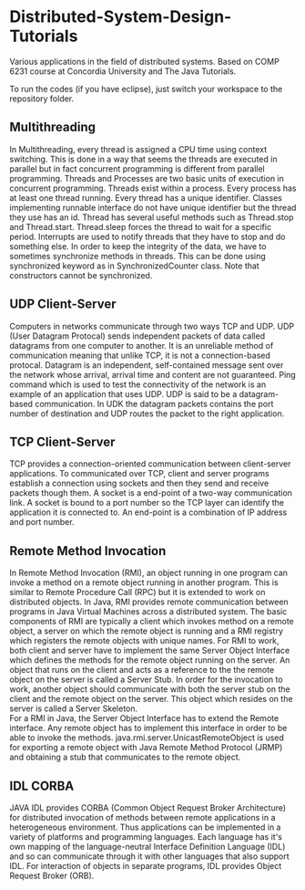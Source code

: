 Distributed-System-Design-Tutorials
===================================

Various applications in the field of distributed systems.
Based on COMP 6231 course at Concordia University and The Java Tutorials.

To run the codes (if you have eclipse), just switch your workspace to the repository folder.

Multithreading
--------------

In Multithreading, every thread is assigned a CPU time using context switching.
This is done in a way that seems the threads are executed in parallel but in fact 
concurrent programming is different from parallel programming.
Threads and Processes are two basic units of execution in concurrent programming.
Threads exist within a process. Every process has at least one thread running.
Every thread has a unique identifier. Classes implementing runnable interface do not have
unique identifier but the thread they use has an id.
Thread has several useful methods such as Thread.stop and Thread.start.
Thread.sleep forces the thread to wait for a specific period.
Interrupts are used to notify threads that they have to stop and do something else.
In order to keep the integrity of the data, we have to sometimes synchronize methods in threads.
This can be done using synchronized keyword as in SynchronizedCounter class. 
Note that constructors cannot be synchronized.

UDP Client-Server
-----------------

Computers in networks communicate through two ways TCP and UDP.
UDP (User Datagram Protocal) sends independent packets of data called datagrams from one
computer to another. It is an unreliable method of communication meaning that unlike TCP,
it is not a connection-based protocal. 
Datagram is an independent, self-contained message sent over the network whose arrival,
arrival time and content are not guaranteed.
Ping command which is used to test the connectivity of the network is an example of an 
application that uses UDP. UDP is said to be a datagram-based communication. In UDK the 
datagram packets contains the port number of destination and UDP routes the packet to the
right application.

TCP Client-Server
-----------------

TCP provides a connection-oriented communication between client-server applications.
To communicated over TCP, client and server programs establish a connection using sockets
and then they send and receive packets though them. A socket is a end-point of a two-way
communication link. A socket is bound to a port number so the TCP layer can identify the
application it is connected to. An end-point is a combination of IP address and port number.

Remote Method Invocation
------------------------

In Remote Method Invocation (RMI), an object running in one program can invoke a method on a remote object running in another program. This is
similar to Remote Procedure Call (RPC) but it is extended to work on distributed objects. In Java, RMI provides remote communication
between programs in Java Virtual Machines across a distributed system. 
The basic components of RMI are typically a client which invokes method on a remote object, a server on which the remote object is running
and a RMI registry which registers the remote objects with unique names. For RMI to work, both client and server have to implement the
same Server Object Interface which defines the methods for the remote object running on the server. An object that runs on the client and
acts as a reference to the the remote object on the server is called a Server Stub. In order for the invocation to work, another object should
communicate with both the server stub on the client and the remote object on the server. This object which resides on the server is called
a Server Skeleton.      
For a RMI in Java, the Server Object Interface has to extend the Remote interface. Any remote object has to implement this interface in order
to be able to invoke the methods.
java.rmi.server.UnicastRemoteObject is used for exporting a remote object with Java Remote Method Protocol (JRMP) and obtaining a stub that 
communicates to the remote object.

IDL CORBA
---------

JAVA IDL provides CORBA (Common Object Request Broker Architecture) for distributed invocation
of methods between remote applications in a heterogeneous environment. Thus applications can
be implemented in a variety of platforms and programming languages. 
Each language has it's own mapping of the language-neutral Interface Definition Language (IDL) 
and so can communicate through it with other languages that also support IDL.
For interaction of objects in separate programs, IDL provides Object Request Broker (ORB).